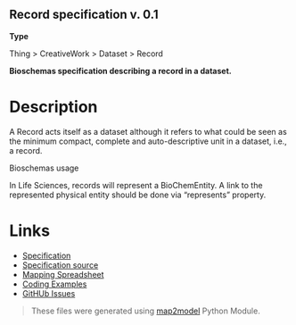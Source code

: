 ## Record specification v. 0.1 

**Type** 

Thing > CreativeWork > Dataset > Record

**Bioschemas specification describing a record in a dataset.** 

# Description 
A Record acts itself as a dataset although it refers to what could be seen as the minimum compact, complete and auto-descriptive unit in a dataset, i.e., a record.

Bioschemas usage

In Life Sciences, records will represent a BioChemEntity. A link to the represented physical entity should be done via “represents” property.  
# Links 
- [Specification](http://bioschemas.org/bsc_specs/Record/specification/)
- [Specification source](specification.html)
- [Mapping Spreadsheet](https://docs.google.com/spreadsheets/d/1uRs-q7JAdfAxN8lkhvS12ElDTtzTrnnOSMqm3VYaB8o/edit?usp=drivesdk)
- [Coding Examples](https://github.com/BioSchemas/specifications/tree/master/Record/examples)
- [GitHUb Issues](https://github.com/BioSchemas/bioschemas/labels/type%3A%20Record)
> These files were generated using [map2model](https://github.com/BioSchemas/map2model) Python Module.